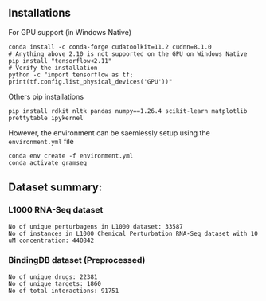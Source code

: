 ## Installations

For GPU support (in Windows Native)
```
conda install -c conda-forge cudatoolkit=11.2 cudnn=8.1.0
# Anything above 2.10 is not supported on the GPU on Windows Native
pip install "tensorflow<2.11"
# Verify the installation
python -c "import tensorflow as tf; print(tf.config.list_physical_devices('GPU'))"
```

Others pip installations
```
pip install rdkit nltk pandas numpy==1.26.4 scikit-learn matplotlib prettytable ipykernel
```
However, the environment can be saemlessly setup using the `environment.yml` file
```
conda env create -f environment.yml
conda activate gramseq
```

## Dataset summary: 
### L1000 RNA-Seq dataset
```
No of unique perturbagens in L1000 dataset: 33587
No of instances in L1000 Chemical Perturbation RNA-Seq dataset with 10 uM concentration: 440842
```

### BindingDB dataset (Preprocessed)
```
No of unique drugs: 22381
No of unique targets: 1860
No of total interactions: 91751
```


